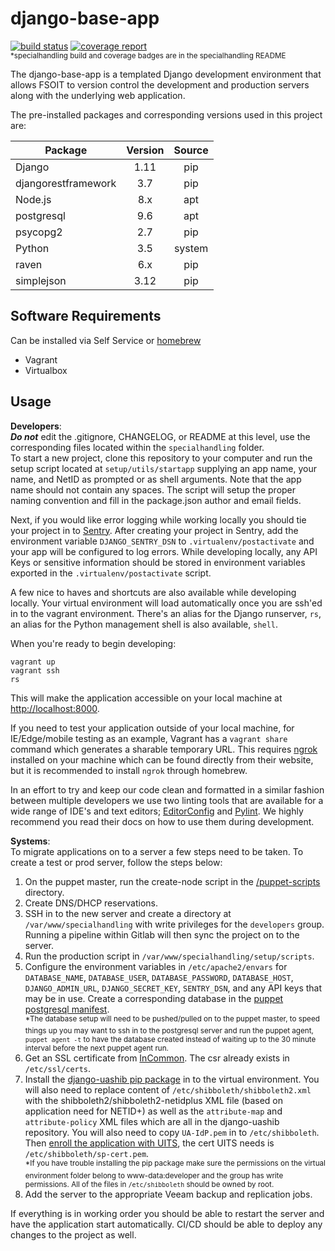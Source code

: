 django-base-app
===
[![build status](https://gitlab.fso.arizona.edu/FAST/django-base-app/badges/master/build.svg)](https://gitlab.fso.arizona.edu/FAST/django-base-app/commits/master)
[![coverage report](https://gitlab.fso.arizona.edu/FAST/django-base-app/badges/master/coverage.svg)](https://gitlab.fso.arizona.edu/FAST/django-base-app/commits/master)  
<sup>*specialhandling build and coverage badges are in the specialhandling README</sup>

The django-base-app is a templated Django development environment that allows FSOIT to version control the development and production servers along with the underlying web application.

The pre-installed packages and corresponding versions used in this project are:

| Package             | Version  |  Source  |
| ------------------- | :------: | :------: |
| Django              | 1.11     |    pip   |
| djangorestframework | 3.7      |    pip   |
| Node.js             | 8.x      |    apt   |
| postgresql          | 9.6      |    apt   |
| psycopg2            | 2.7      |    pip   |
| Python              | 3.5      |  system  |
| raven               | 6.x      |    pip   |
| simplejson          | 3.12     |    pip   |

Software Requirements
---
Can be installed via Self Service or [homebrew](http://brew.sh/)

* Vagrant
* Virtualbox

Usage
---

**Developers**:  
**_Do not_** edit the .gitignore, CHANGELOG, or README at this level, use the corresponding files located within the `specialhandling` folder.  
To start a new project, clone this repository to your computer and run the setup script located at `setup/utils/startapp` supplying an app name, your name, and NetID as prompted or as shell arguments. Note that the app name should not contain any spaces.
The script will setup the proper naming convention and fill in the package.json author and email fields.

Next, if you would like error logging while working locally you should tie your project in to [Sentry](https://sentry.fso.arizona.edu/organizations/sentry/projects/new/?team=fast). After creating your project in Sentry, add the environment variable `DJANGO_SENTRY_DSN` to `.virtualenv/postactivate` and your app will be configured to log errors. While developing locally, any API Keys or sensitive information should be stored in environment variables exported in the `.virtualenv/postactivate` script.

A few nice to haves and shortcuts are also available while developing locally. Your virtual environment will load automatically once you are ssh'ed in to the vagrant environment. There's an alias for the Django runserver, `rs`, an alias for the Python management shell is also available, `shell`.

When you're ready to begin developing:

    vagrant up
    vagrant ssh
    rs

This will make the application accessible on your local machine at [http://localhost:8000](http://localhost:8000).

If you need to test your application outside of your local machine, for IE/Edge/mobile testing as an example, Vagrant has a `vagrant share` command which generates a sharable temporary URL. This requires [ngrok](https://ngrok.com/) installed on your machine which can be found directly from their website, but it is recommended to install `ngrok` through homebrew.

In an effort to try and keep our code clean and formatted in a similar fashion between multiple developers we use two linting tools that are available for a wide range of IDE's and text editors; [EditorConfig](http://editorconfig.org/) and [Pylint](https://www.pylint.org/). We highly recommend you read their docs on how to use them during development.

**Systems**:  
To migrate applications on to a server a few steps need to be taken. To create a test or prod server, follow the steps below:

1. On the puppet master, run the create-node script in the [/puppet-scripts](https://gitlab.fso.arizona.edu/Systems/puppet-scripts) directory.
2. Create DNS/DHCP reservations.
3. SSH in to the new server and create a directory at `/var/www/specialhandling` with write privileges for the `developers` group. Running a pipeline within Gitlab will then sync the project on to the server.
4. Run the production script in `/var/www/specialhandling/setup/scripts`.  
5. Configure the environment variables in `/etc/apache2/envars` for `DATABASE_NAME`, `DATABASE_USER`, `DATABASE_PASSWORD`, `DATABASE_HOST`, `DJANGO_ADMIN_URL`, `DJANGO_SECRET_KEY`, `SENTRY_DSN`, and any API keys that may be in use. Create a corresponding database in the [puppet postgresql manifest](https://gitlab.fso.arizona.edu/Systems/puppet/blob/develop/code/environments/production/manifests/nodes/postgresql.pp).  
  <sup>*The database setup will need to be pushed/pulled on to the puppet master, to speed things up you may want to ssh in to the postgresql server and run the puppet agent, `puppet agent -t` to have the database created instead of waiting up to the 30 minute interval before the next puppet agent run.</sup>
6. Get an SSL certificate from [InCommon](https://cert-manager.com/customer/InCommon?locale=en#0). The csr already exists in `/etc/ssl/certs`.  
7. Install the [django-uashib pip package](https://gitlab.fso.arizona.edu/FAST/django-uashib) in to the virtual environment. You will also need to replace content of `/etc/shibboleth/shibboleth2.xml` with the shibboleth2/shibboleth2-netidplus XML file (based on application need for NETID+) as well as the `attribute-map` and `attribute-policy` XML files which are all in the django-uashib repository. You will also need to copy `UA-IdP.pem` in to `/etc/shibboleth`. Then [enroll the application with UITS](https://siaapps.uits.arizona.edu/home/?tab=shibbolethtab), the cert UITS needs is `/etc/shibboleth/sp-cert.pem`.  
  <sup>*If you have trouble installing the pip package make sure the permissions on the virtual environment folder belong to www-data:developer and the group has write permissions. All of the files in `/etc/shibboleth` should be owned by root.</sup>
8. Add the server to the appropriate Veeam backup and replication jobs.

If everything is in working order you should be able to restart the server and have the application start automatically. CI/CD should be able to deploy any changes to the project as well.
